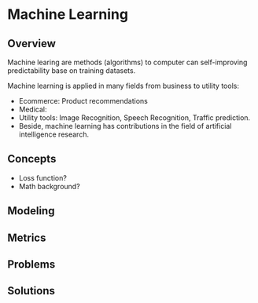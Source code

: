 # Machine Learning

## Overview
Machine learing are methods (algorithms) to computer can self-improving predictability base on training datasets.

Machine learning is  applied in many fields from business to utility tools:
- Ecommerce: Product recommendations
- Medical: 
- Utility tools: Image Recognition, Speech Recognition, Traffic prediction.
- Beside, machine learning has contributions in the field of artificial intelligence research.
## Concepts
- Loss function?
- Math background?

## Modeling
## Metrics
## Problems
## Solutions

<!-- https://docs.github.com/en/get-started/writing-on-github/getting-started-with-writing-and-formatting-on-github/basic-writing-and-formatting-syntax#headings -->

